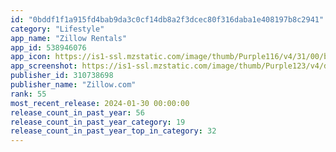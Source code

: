 ```yaml
---
id: "0bddf1f1a915fd4bab9da3c0cf14db8a2f3dcec80f316daba1e408197b8c2941"
category: "Lifestyle"
app_name: "Zillow Rentals"
app_id: 538946076
app_icon: https://is1-ssl.mzstatic.com/image/thumb/Purple116/v4/31/00/bf/3100bfb4-2881-ffee-3997-c8786d93a595/RentalsAppIcon-0-1x_U007emarketing-0-6-0-85-220.png/1024x1024bb.png
app_screenshot: https://is1-ssl.mzstatic.com/image/thumb/Purple123/v4/d5/16/8a/d5168aaf-4746-db1c-1860-5678d861a1f6/pr_source.png/1242x2688bb.png
publisher_id: 310738698
publisher_name: "Zillow.com"
rank: 55
most_recent_release: 2024-01-30 00:00:00
release_count_in_past_year: 56
release_count_in_past_year_category: 19
release_count_in_past_year_top_in_category: 32
---
```

